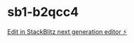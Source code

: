 # sb1-b2qcc4

[Edit in StackBlitz next generation editor ⚡️](https://stackblitz.com/~/github.com/viktorsnt/sb1-b2qcc4)